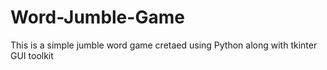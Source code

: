 # Word-Jumble-Game
This is a simple jumble word game cretaed using Python
along with tkinter GUI toolkit
